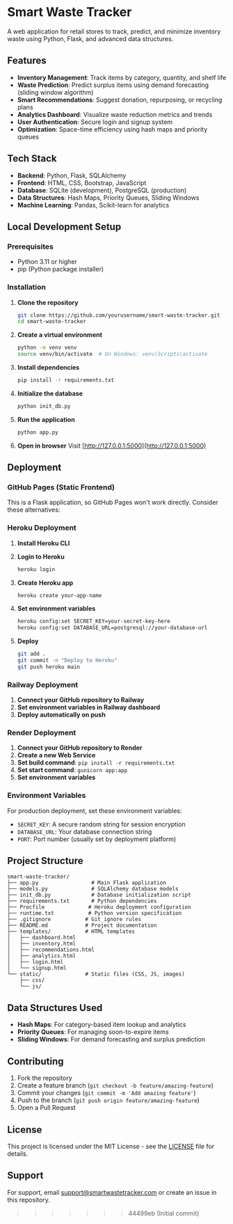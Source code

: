 
# Smart Waste Tracker

A web application for retail stores to track, predict, and minimize inventory waste using Python, Flask, and advanced data structures.

## Features
- **Inventory Management**: Track items by category, quantity, and shelf life
- **Waste Prediction**: Predict surplus items using demand forecasting (sliding window algorithm)
- **Smart Recommendations**: Suggest donation, repurposing, or recycling plans
- **Analytics Dashboard**: Visualize waste reduction metrics and trends
- **User Authentication**: Secure login and signup system
- **Optimization**: Space-time efficiency using hash maps and priority queues

## Tech Stack
- **Backend**: Python, Flask, SQLAlchemy
- **Frontend**: HTML, CSS, Bootstrap, JavaScript
- **Database**: SQLite (development), PostgreSQL (production)
- **Data Structures**: Hash Maps, Priority Queues, Sliding Windows
- **Machine Learning**: Pandas, Scikit-learn for analytics

## Local Development Setup

### Prerequisites
- Python 3.11 or higher
- pip (Python package installer)

### Installation
1. **Clone the repository**
   ```bash
   git clone https://github.com/yourusername/smart-waste-tracker.git
   cd smart-waste-tracker
   ```

2. **Create a virtual environment**
   ```bash
   python -m venv venv
   source venv/bin/activate  # On Windows: venv\Scripts\activate
   ```

3. **Install dependencies**
   ```bash
   pip install -r requirements.txt
   ```

4. **Initialize the database**
   ```bash
   python init_db.py
   ```

5. **Run the application**
   ```bash
   python app.py
   ```

6. **Open in browser**
   Visit [http://127.0.0.1:5000](http://127.0.0.1:5000)

## Deployment

### GitHub Pages (Static Frontend)
This is a Flask application, so GitHub Pages won't work directly. Consider these alternatives:

### Heroku Deployment
1. **Install Heroku CLI**
2. **Login to Heroku**
   ```bash
   heroku login
   ```

3. **Create Heroku app**
   ```bash
   heroku create your-app-name
   ```

4. **Set environment variables**
   ```bash
   heroku config:set SECRET_KEY=your-secret-key-here
   heroku config:set DATABASE_URL=postgresql://your-database-url
   ```

5. **Deploy**
   ```bash
   git add .
   git commit -m "Deploy to Heroku"
   git push heroku main
   ```

### Railway Deployment
1. **Connect your GitHub repository to Railway**
2. **Set environment variables in Railway dashboard**
3. **Deploy automatically on push**

### Render Deployment
1. **Connect your GitHub repository to Render**
2. **Create a new Web Service**
3. **Set build command**: `pip install -r requirements.txt`
4. **Set start command**: `gunicorn app:app`
5. **Set environment variables**

### Environment Variables
For production deployment, set these environment variables:
- `SECRET_KEY`: A secure random string for session encryption
- `DATABASE_URL`: Your database connection string
- `PORT`: Port number (usually set by deployment platform)

## Project Structure
```
smart-waste-tracker/
├── app.py                 # Main Flask application
├── models.py              # SQLAlchemy database models
├── init_db.py             # Database initialization script
├── requirements.txt       # Python dependencies
├── Procfile              # Heroku deployment configuration
├── runtime.txt           # Python version specification
├── .gitignore           # Git ignore rules
├── README.md            # Project documentation
├── templates/           # HTML templates
│   ├── dashboard.html
│   ├── inventory.html
│   ├── recommendations.html
│   ├── analytics.html
│   ├── login.html
│   └── signup.html
└── static/              # Static files (CSS, JS, images)
    ├── css/
    └── js/
```

## Data Structures Used
- **Hash Maps**: For category-based item lookup and analytics
- **Priority Queues**: For managing soon-to-expire items
- **Sliding Windows**: For demand forecasting and surplus prediction

## Contributing
1. Fork the repository
2. Create a feature branch (`git checkout -b feature/amazing-feature`)
3. Commit your changes (`git commit -m 'Add amazing feature'`)
4. Push to the branch (`git push origin feature/amazing-feature`)
5. Open a Pull Request

## License
This project is licensed under the MIT License - see the [LICENSE](LICENSE) file for details.

## Support
For support, email support@smartwastetracker.com or create an issue in this repository. 
>>>>>>> 44499eb (Initial commit)
